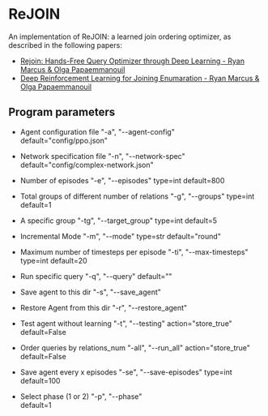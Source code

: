 # ReJOIN

An implementation of ReJOIN: a learned join ordering optimizer, as described in the following papers:

* [Rejoin: Hands-Free Query Optimizer through Deep Learning - Ryan Marcus & Olga Papaemmanouil](https://www.cs.brandeis.edu/~olga/publications/HandsFreeCIDR19.pdf)
* [Deep Reinforcement Learning for Joining Enumaration - Ryan Marcus & Olga Papaemmanouil](https://www.cs.brandeis.edu/~olga/publications/ReJOIN_aiDM18.pdf)

## Program parameters

- Agent configuration file
    "-a", "--agent-config"
    default="config/ppo.json"

- Network specification file
    "-n", "--network-spec"
    default="config/complex-network.json"

- Number of episodes
    "-e", "--episodes"
    type=int
    default=800

- Total groups of different number of relations
    "-g", "--groups"
    type=int
    default=1

- A specific group
    "-tg", "--target_group"
    type=int
    default=5

- Incremental Mode
    "-m", "--mode"
    type=str
    default="round"

- Maximum number of timesteps per episode
    "-ti", "--max-timesteps"
    type=int
    default=20

- Run specific query
    "-q", "--query"
     default=""

- Save agent to this dir
    "-s", "--save_agent"

- Restore Agent from this dir
    "-r", "--restore_agent"

- Test agent without learning
    "-t", "--testing"
    action="store_true"
    default=False

- Order queries by relations_num
    "-all", "--run_all"
    action="store_true"
    default=False

- Save agent every x episodes
    "-se", "--save-episodes"
    type=int
    default=100


- Select phase (1 or 2)
    "-p", "--phase"  
    default=1
